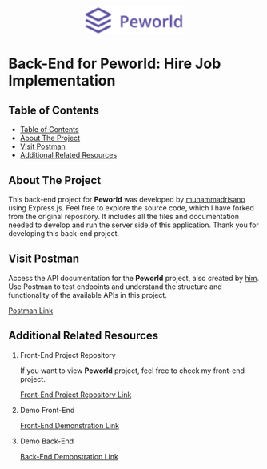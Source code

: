 <div align="center">
  <img src="./public/peworld.png" alt="Logo Peworld" width="200"/>
</div>

# Back-End for Peworld: Hire Job Implementation

## Table of Contents

- [Table of Contents](#table-of-contents)
- [About The Project](#about-the-project)
- [Visit Postman](#visit-postman)
- [Additional Related Resources](#additional-related-resources)

## About The Project

This back-end project for **Peworld** was developed by [muhammadrisano](https://github.com/muhammadrisano) using Express.js. Feel free to explore the source code, which I have forked from the original repository. It includes all the files and documentation needed to develop and run the server side of this application. Thank you for developing this back-end project.

## Visit Postman

Access the API documentation for the **Peworld** project, also created by [him](https://github.com/muhammadrisano). Use Postman to test endpoints and understand the structure and functionality of the available APIs in this project.

[Postman Link](https://documenter.getpostman.com/view/7675329/2s9YysDhDY#d67edcdf-e1ef-468b-9877-2c3e930c82a9)

## Additional Related Resources

1. Front-End Project Repository

   If you want to view **Peworld** project, feel free to check my front-end project.

   [Front-End Project Repository Link](https://github.com/harbanery/peworld-hirejob-app)

2. Demo Front-End

   [Front-End Demonstration Link](https://peworld-hirejob.vercel.app/)

3. Demo Back-End

   [Back-End Demonstration Link](https://fwm17-be-peword.vercel.app/)
